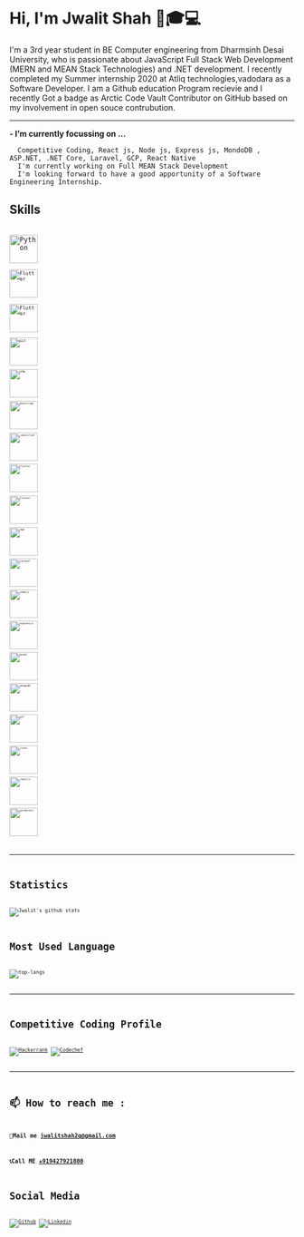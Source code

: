 # Hi, I'm Jwalit Shah 👋🎓‍💻

I'm a 3rd year student in BE Computer engineering from Dharmsinh Desai University, who is passionate about JavaScript Full Stack Web Development (MERN and MEAN Stack Technologies) and .NET development. I recently completed my Summer internship 2020 at Atliq technologies,vadodara as a Software Developer. I am a Github education Program recievie and I recently Got a badge as Arctic Code Vault Contributor on GitHub based on my involvement in open souce contrubution. 

---

**- I’m currently focussing on ...**

      Competitive Coding, React js, Node js, Express js, MondoDB , ASP.NET, .NET Core, Laravel, GCP, React Native
      I'm currently working on Full MEAN Stack Development
      I'm looking forward to have a good apportunity of a Software Engineering Internship.
      
## Skills

<code> <img title="Python" height="50" src="https://www.vectorlogo.zone/logos/python/python-icon.svg"/> <code>
<code> <img title="Flutter" height="50" src="https://www.vectorlogo.zone/logos/java/java-vertical.svg" /> </code>
<code> <img title="Flutter" height="50" src="https://www.vectorlogo.zone/logos/flutterio/flutterio-ar21.svg"/> <code>
<code> <img title="Git" height="50" src="https://www.vectorlogo.zone/logos/git-scm/git-scm-ar21.svg"/> <code>
<code> <img title="HTML" height="50" src="https://www.vectorlogo.zone/logos/w3_html5/w3_html5-icon.svg" /> </code>
<code> <img title="bootstrap" height="50" src="https://www.vectorlogo.zone/logos/getbootstrap/getbootstrap-ar21.svg" /> </code>
<code> <img title="javascript" height="50" src="https://www.vectorlogo.zone/logos/javascript/javascript-horizontal.svg"/></code>
<code> <img title="Flutter" height="50" src="https://www.vectorlogo.zone/logos/djangoproject/djangoproject-ar21.svg" /> </code>
<code> <img title="Flutter" height="50" src="https://www.vectorlogo.zone/logos/dotnet/dotnet-ar21.svg" /> </code>
<code> <img title="PHP"  height="50" src="https://www.vectorlogo.zone/logos/php/php-horizontal.svg"/></code>
<code> <img title="Laravel"  height="50" src="https://www.vectorlogo.zone/logos/laravel/laravel-ar21.svg"/></code>
<code> <img title="nodejs" height="50" src="https://www.vectorlogo.zone/logos/nodejs/nodejs-horizontal.svg"/></code>
<code> <img title="expressjs" height="50" src="https://www.vectorlogo.zone/logos/expressjs/expressjs-ar21.svg"/></code>
<code> <img title="mysql" height="50" src="https://www.vectorlogo.zone/logos/mysql/mysql-horizontal.svg"/></code>
<code> <img title="mongodb" height="50" src="https://www.vectorlogo.zone/logos/mongodb/mongodb-ar21.svg"></code>
<code> <img title="git" height="50" src="https://www.vectorlogo.zone/logos/git-scm/git-scm-ar21.svg"/></code>
<code> <img title="linux" height="50" src="https://www.vectorlogo.zone/logos/linux/linux-ar21.svg"/></code>
<code> <img title="reactjs" height="50" src="https://www.vectorlogo.zone/logos/reactjs/reactjs-icon.svg"/></code>
<code> <img title="wordpress" height="50" src="https://www.vectorlogo.zone/logos/wordpress/wordpress-icon.svg" /></code>
<code>
  
---

# Statistics #

![Jwalit's github stats](https://github-readme-stats.vercel.app/api?username=jwalit21&show_icons=true&theme=tokyonight)

# Most Used Language #

![top-langs](https://github-readme-stats.vercel.app/api/top-langs?username=jwalit21&show_icons=true&title_color=fff&icon_color=79ff97&text_color=9f9f9f&bg_color=151515)

---

# Competitive Coding Profile #

[![Hackerrank](https://img.shields.io/badge/-hackerrank-7cfc00?style=flat&labelColor=7cfc00&logo=hackerrank&logoColor=white)](https://www.hackerrank.com/jwalitshah2q/)	
[![Codechef](https://img.shields.io/badge/-Codechef-909090?style=flat&labelColor=909090&logo=Codechef&logoColor=white)](https://www.codechef.com/users/illogical_man/)

---

# 📫 How to reach me : #
### 💌Mail me [jwalitshah2q@gmail.com]()
### 📞Call ME [+919427921800]()


# Social Media #
[![Github](https://img.shields.io/badge/-Github-000?style=flat&logo=Github&logoColor=white)](https://github.com/jwalit21)
[![Linkedin](https://img.shields.io/badge/-LinkedIn-blue?style=flat&logo=Linkedin&logoColor=white)](https://www.linkedin.com/in/jwalit21/)

